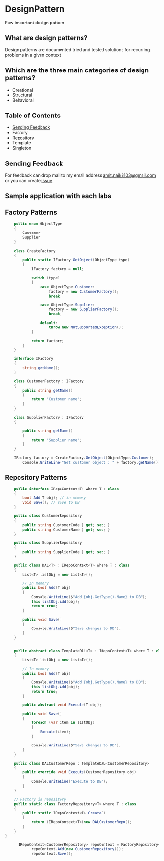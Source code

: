 # DesignPattern

Few important design pattern

## What are design patterns?

Design patterns are documented tried and tested solutions for recurring problems in a given context

## Which are the three main categories of design patterns?

- Creational
- Structural
- Behavioral 

## Table of Contents

- [Sending Feedback](#sending-feedback)
- Factory
- Repository
- Template
- Singleton

## Sending Feedback

For feedback can drop mail to my email address amit.naik8103@gmail.com or you can create [issue](https://github.com/Amitpnk/angular-application/issues/new)

## Sample application with each labs

## Factory Patterns

```C#
    public enum ObjectType
    {
        Customer,
        Supplier
    }

    class CreateFactory
    {
        public static IFactory GetObject(ObjectType type)
        {
            IFactory factory = null;

            switch (type)
            {
                case ObjectType.Customer:
                    factory = new CustomerFactory();
                    break;

                case ObjectType.Supplier:
                    factory = new SupplierFactory();
                    break;

                default:
                    throw new NotSupportedException();
            }

            return factory;
        }
    }

    interface IFactory
    {
        string getName();
    }

    class CustomerFactory : IFactory
    {
        public string getName()
        {
            return "Customer name";
        }
    }

    class SupplierFactory : IFactory
    {

        public string getName()
        {
            return "Supplier name";
        }
    }
```

```C#
    IFactory factory = CreateFactory.GetObject(ObjectType.Customer);
        Console.WriteLine("Get customer object : " + factory.getName());
```

## Repository Patterns

```C#
    public interface IRepoContext<T> where T : class
    {
        bool Add(T obj); // in memory
        void Save(); // save to DB
    }

    public class CustomerRepository
    {
        public string CustomerCode { get; set; }
        public string CustomerName { get; set; }
    }

    public class SupplierRepository
    {
        public string SupplierCode { get; set; }
    }

    public class DAL<T> : IRepoContext<T> where T : class
    {
        List<T> listObj = new List<T>();

        // In memory
        public bool Add(T obj)
        {
            Console.WriteLine($"Add {obj.GetType().Name} to DB");
            this.listObj.Add(obj);
            return true;
        }

        public void Save()
        {
            Console.WriteLine($"Save changes to DB");
        }
    }


    public abstract class TemplateDAL<T> : IRepoContext<T> where T : class
    {
        List<T> listObj = new List<T>();

        // In memory
        public bool Add(T obj)
        {
            Console.WriteLine($"Add {obj.GetType().Name} to DB");
            this.listObj.Add(obj);
            return true;
        }

        public abstract void Execute(T obj);

        public void Save()
        {
            foreach (var item in listObj)
            {
                Execute(item);
            }

            Console.WriteLine($"Save changes to DB");
        }
    }

    public class DALCustomerRepo : TemplateDAL<CustomerRepository>
    {
        public override void Execute(CustomerRepository obj)
        {
            Console.WriteLine("Execute to DB");
        }
    }

    // Factory in repository
    public static class FactoryRepository<T> where T : class
    {
        public static IRepoContext<T> Create()
        {
            return (IRepoContext<T>)new DALCustomerRepo();
        }
    }
}

```

```C#
      IRepoContext<CustomerRepository> repoContext = FactoryRepository<CustomerRepository>.Create();
            repoContext.Add(new CustomerRepository());
            repoContext.Save();
```
